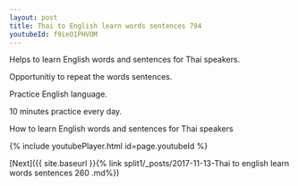 ```yaml
---
layout: post
title: Thai to English learn words sentences 794 
youtubeId: f9ieO1PHVOM
---
```

 
 
Helps to learn English words and sentences for Thai speakers.

Opportunitiy to repeat the words sentences. 

Practice English language. 
 
10 minutes practice every day. 
 
How to learn English words and sentences for Thai speakers 
 
{% include youtubePlayer.html id=page.youtubeId %}
 
 
[Next]({{ site.baseurl }}{% link  split1/_posts/2017-11-13-Thai to english learn words sentences 260 .md%})
 
